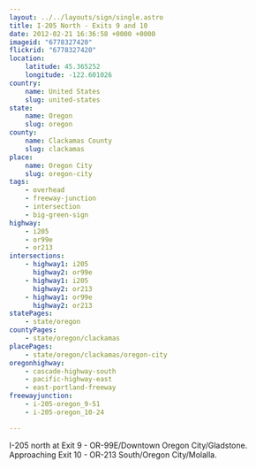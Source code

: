 ```yaml
---
layout: ../../layouts/sign/single.astro
title: I-205 North - Exits 9 and 10
date: 2012-02-21 16:36:58 +0000 +0000
imageid: "6778327420"
flickrid: "6778327420"
location:
    latitude: 45.365252
    longitude: -122.601026
country:
    name: United States
    slug: united-states
state:
    name: Oregon
    slug: oregon
county:
    name: Clackamas County
    slug: clackamas
place:
    name: Oregon City
    slug: oregon-city
tags:
    - overhead
    - freeway-junction
    - intersection
    - big-green-sign
highway:
    - i205
    - or99e
    - or213
intersections:
    - highway1: i205
      highway2: or99e
    - highway1: i205
      highway2: or213
    - highway1: or99e
      highway2: or213
statePages:
    - state/oregon
countyPages:
    - state/oregon/clackamas
placePages:
    - state/oregon/clackamas/oregon-city
oregonhighway:
    - cascade-highway-south
    - pacific-highway-east
    - east-portland-freeway
freewayjunction:
    - i-205-oregon_9-51
    - i-205-oregon_10-24

---
```

I-205 north at Exit 9 - OR-99E/Downtown Oregon City/Gladstone.  Approaching Exit 10 - OR-213 South/Oregon City/Molalla.